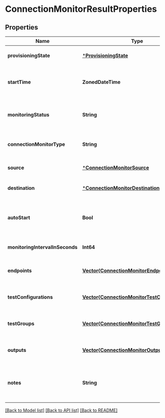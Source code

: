 # ConnectionMonitorResultProperties


## Properties
Name | Type | Description | Notes
------------ | ------------- | ------------- | -------------
**provisioningState** | [***ProvisioningState**](ProvisioningState.md) |  | [optional] [default to nothing]
**startTime** | **ZonedDateTime** | The date and time when the connection monitor was started. | [optional] [readonly] [default to nothing]
**monitoringStatus** | **String** | The monitoring status of the connection monitor. | [optional] [readonly] [default to nothing]
**connectionMonitorType** | **String** | Type of connection monitor. | [optional] [readonly] [default to nothing]
**source** | [***ConnectionMonitorSource**](ConnectionMonitorSource.md) |  | [optional] [default to nothing]
**destination** | [***ConnectionMonitorDestination**](ConnectionMonitorDestination.md) |  | [optional] [default to nothing]
**autoStart** | **Bool** | Determines if the connection monitor will start automatically once created. | [optional] [default to true]
**monitoringIntervalInSeconds** | **Int64** | Monitoring interval in seconds. | [optional] [default to 60]
**endpoints** | [**Vector{ConnectionMonitorEndpoint}**](ConnectionMonitorEndpoint.md) | List of connection monitor endpoints. | [optional] [default to nothing]
**testConfigurations** | [**Vector{ConnectionMonitorTestConfiguration}**](ConnectionMonitorTestConfiguration.md) | List of connection monitor test configurations. | [optional] [default to nothing]
**testGroups** | [**Vector{ConnectionMonitorTestGroup}**](ConnectionMonitorTestGroup.md) | List of connection monitor test groups. | [optional] [default to nothing]
**outputs** | [**Vector{ConnectionMonitorOutput}**](ConnectionMonitorOutput.md) | List of connection monitor outputs. | [optional] [default to nothing]
**notes** | **String** | Optional notes to be associated with the connection monitor. | [optional] [default to nothing]


[[Back to Model list]](../README.md#models) [[Back to API list]](../README.md#api-endpoints) [[Back to README]](../README.md)


